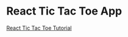 # React Tic Tac Toe App

[React Tic Tac Toe Tutorial](https://react.dev/learn/tutorial-tic-tac-toe#setup-for-the-tutorial)